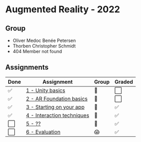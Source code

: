 # Augmented Reality - 2022

## Group
* Oliver Medoc Benée Petersen
* Thorben Christopher Schmidt
* 404 Member not found

<!-- [TODO: cool image of group members - only if you like] -->

## Assignments
<!-- Change ⬜ to ✅ when you have completed the assignment -->

| Done | Assignment                          | Group      | Graded   |
|------|-------------------------------------|------------|----------|
| ✅ | [1 - Unity basics](Assignments/assignment_1.md)    |    👥   | ⬜️ |
| ✅ | [2 - AR Foundation basics](Assignments/assignment_2.md)    |    👥   | ⬜️ | 
| ✅ | [3 - Starting on your app](Assignments/assignment_3.md)    |    👥   | ✅   |
| ✅ | [4 - Interaction techniques](Assignments/assignment_4.md) |    👥   |  ✅  |
| ⬜️ | [5 - ??](Assignments/assignment_5.md)    |    👥   |  ✅  | 
| ⬜️ | [6 - Evaluation](Assignments/assignment_6.md) | 😱 |  ✅  |
